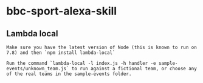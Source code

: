 # bbc-sport-alexa-skill

## Lambda local

	Make sure you have the latest version of Node (this is known to run on 7.8) and then `npm install lambda-local`

	Run the command `lambda-local -l index.js -h handler -e sample-events/unknown_team.js` to run against a fictional team, or choose any of the real teams in the sample-events folder.

	
